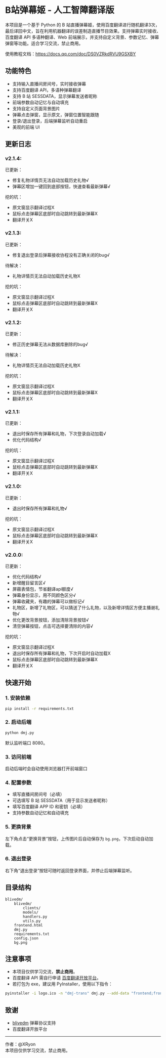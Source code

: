 # B站弹幕姬 - 人工智障翻译版

本项目是一个基于 Python 的 B 站直播弹幕姬，使用百度翻译进行随机翻译3次，最后译回中文，旨在利用机器翻译的误差制造直播节目效果。支持弹幕实时接收、百度翻译 API 多语种翻译、Web 前端展示，并支持自定义背景、参数记忆、弹幕弹窗等功能。适合学习交流，禁止商用。

使用教程文档：https://docs.qq.com/doc/DS0VZRkdRVU9GSXBY

## 功能特色

- 支持输入直播间房间号，实时接收弹幕
- 支持百度翻译 API，多语种弹幕翻译
- 支持 B 站 SESSDATA，显示弹幕发送者昵称
- 前端参数自动记忆与自动填充
- 支持自定义页面背景图片
- 弹幕点击弹窗，显示原文，弹窗位置智能跟随
- 登录/退出登录，后端弹幕监听自动重启
- 美观的前端 UI

## 更新日志

### v2.1.4:
已更新：
- 修复礼物详情页无法自动加载历史礼物√
- 弹幕区增加一键回到底部按钮，快速查看最新弹幕√

挖的坑：
- 原文窗显示翻译过程X
- 鼠标点击弹幕区底部时自动跳转到最新弹幕X
- 翻译开关X

### v2.1.3:
已更新：
- 修复退出登录后弹幕接收协程没有正确关闭的bug√

待解决：
- 礼物详情页无法自动加载历史礼物X

挖的坑：
- 原文窗显示翻译过程X
- 鼠标点击弹幕区底部时自动跳转到最新弹幕X
- 翻译开关X

### v2.1.2:
已更新：
- 修正历史弹幕无法从数据库删除的bug√

待解决：
- 礼物详情页无法自动加载历史礼物X

挖的坑：
- 原文窗显示翻译过程X
- 鼠标点击弹幕区底部时自动跳转到最新弹幕X
- 翻译开关X


### v2.1.1:
已更新：
- 退出时保存所有弹幕和礼物，下次登录自动加载√
- 优化代码结构√

挖的坑：
- 原文窗显示翻译过程X
- 鼠标点击弹幕区底部时自动跳转到最新弹幕X
- 翻译开关X

### v2.1.0:
已更新：
- 退出时保存所有弹幕和礼物√

挖的坑：
- 原文窗显示翻译过程X
- 鼠标点击弹幕区底部时自动跳转到最新弹幕X
- 翻译开关X

### v2.0.0:
已更新：
- 优化代码结构√
- 新增醒目留言区√
- 屏蔽表情包，节省翻译api额度√
- 弹幕身份显示，用不同颜色区分√
- 弹幕收藏夹，有趣的弹幕可以做标记√
- 礼物区，新增了礼物区，可以猜送了什么礼物，以及新增详情区方便主播谢礼物√
- 优化更改背景按钮，添加清除背景按钮√
- 清空弹幕按钮，点击可选择要清除的内容√

挖的坑：
- 原文窗显示翻译过程X
- 退出时保存所有弹幕和礼物，下次开启时自动加载X
- 鼠标点击弹幕区底部时自动跳转到最新弹幕X
- 翻译开关X



## 快速开始

### 1. 安装依赖

```sh
pip install -r requirements.txt
```

### 2. 启动后端

```sh
python dmj.py
```
默认监听端口 8080。

### 3. 访问前端

启动后端时会自动使用浏览器打开前端窗口

### 4. 配置参数

- 填写直播间房间号（必填）
- 可选填写 B 站 SESSDATA（用于显示发送者昵称）
- 填写百度翻译 APP ID 和密钥（必填）
- 支持参数自动记忆和自动填充

### 5. 更换背景

左下角点击“更换背景”按钮，上传图片后自动保存为 `bg.png`，下次启动自动加载。

### 6. 退出登录

右下角“退出登录”按钮可随时返回登录界面，并停止后端弹幕监听。

## 目录结构

```
blivedm/
    blivedm/
        clients/
        models/
        handlers.py
        utils.py
    frontend.html
    dmj.py
    requirements.txt
    config.json
    bg.png
```

## 注意事项

- 本项目仅供学习交流，**禁止商用**。
- 百度翻译 API 需自行申请 [百度翻译开放平台](https://api.fanyi.baidu.com/)。
- 若打包为 exe，建议用 PyInstaller，使用以下指令：
```sh
pyinstaller -i logo.ico -n "dmj-trans" dmj.py --add-data "frontend;frontend"
```

## 致谢

- [blivedm](https://github.com/lzghzr/blivedm) 弹幕协议支持
- 百度翻译开放平台

---

作者：@XRyon  
本项目仅供学习交流，禁止商用。